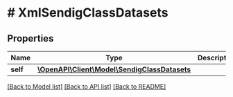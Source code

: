 # # XmlSendigClassDatasets

## Properties

Name | Type | Description | Notes
------------ | ------------- | ------------- | -------------
**self** | [**\OpenAPI\Client\Model\SendigClassDatasets**](SendigClassDatasets.md) |  | [optional]

[[Back to Model list]](../../README.md#models) [[Back to API list]](../../README.md#endpoints) [[Back to README]](../../README.md)
